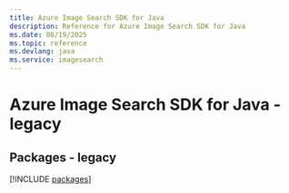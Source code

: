```yaml
---
title: Azure Image Search SDK for Java
description: Reference for Azure Image Search SDK for Java
ms.date: 08/19/2025
ms.topic: reference
ms.devlang: java
ms.service: imagesearch
---
```

# Azure Image Search SDK for Java - legacy
## Packages - legacy
[!INCLUDE [packages](image-search-index.md)]